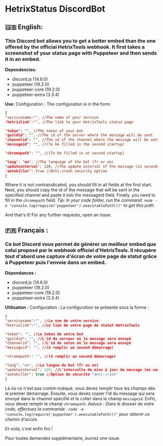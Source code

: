 # HetrixStatus DiscordBot
## **🇬🇧** English:
### This Discord bot allows you to get a better embed than the one offered by the official HetrixTools webhook. It first takes a screenshot of your status page with Puppeteer and then sends it in an embed.
**Dependencies:**
* discord.js (14.6.0)
* puppeteer (19.2.0)
* puppeteer-core (19.2.0)
* puppeteer-extra (3.3.4)

**Use:**
Configuration :
The configuration is in the form:
```json
{
"servicename:"", //The name of your service
"hetrixlink":"", //The link to your HetrixTools status page

"token": "", //The token of your bot
"guildid": "", //The id of the server where the message will be sent
"channelid": "", //The id of the channel where the message will be sent
"messageid": "", //(To be filled in the second startup)

"chromepath": "", //(To be filled in at second startup)

"lang": "en", //The language of the bot (fr or en)
"updateinterval": 120, //The update interval of the message (in seconds)
"autokiller": true //Anti-crash security option
}
```
Where it is not contraindicated, you should fill in all fields at the first start.
Next, you should copy the id of the message that will be sent in the specified channel and paste it into the messageid field.
Finally, you need to fill in the ``chromepath`` field. *Tip: In your code folder, run the command: ``node -e "console.log(require('puppeteer').executablePath())"`` to get this path*.

And that's it!
For any further requests, open an issue.

## **🇫🇷** Français :
### Ce bot Discord vous permet de générer un meilleur embed que celui proposé par le webhook officiel d'HetrixTools. Il récupère tout d'abord une capture d'écran de votre page de statut grâce à Puppeteer puis l'envoie dans un embed.

**Dépendances :**
* discord.js (14.6.0)
* puppeteer (19.2.0)
* puppeteer-core (19.2.0)
* puppeteer-extra (3.3.4)

**Utilisation :**
Configuration :
La configuration se présente sous la forme :
```json
{
"servicename":"", //Le nom de votre service
"hetrixlink":"", //Le lien de votre page de statut HetrixTools

"token": "", //Le token de votre bot
"guildid": "", //L'id du serveur où le message sera envoyé
"channelid": "", //L'id du salon où le message sera envoyé
"messageid": "", //(A remplir au second démarrage)

"chromepath": "", //(A remplir au second démarrage)

"lang": "en", //La langue du bot (fr ou en)
"updateinterval": 120, //L'intervalle de mise à jour du message (en secondes)
"autokiller": true //Option de sécurité "anti-crash"
}
```
Là où ce n'est pas contre-indiqué, vous devez remplir tous les champs dès le premier démarrage.
Ensuite, vous devez copier l'id du message qui sera envoyé dans le channel spécifié et le coller dans le champ ``messageid``.
Enfin, vous devez remplir le champ ``chromepath``. *Astuce : Dans le dossier de votre code, effectuez la commande : ``node -e "console.log(require('puppeteer').executablePath())"`` pour obtenir ce chemin d'accès*.

Et voilà, c'est enfin fini !

Pour toutes demandes supplémentaire, ouvrez une issue.
